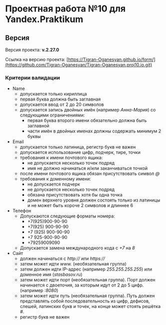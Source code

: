 ﻿# Проектная работа №10 для Yandex.Praktikum

## Версия

Версия проекта: **v.2.27.0**

Ссылка на версию проекта: [https://Tigran-Oganesyan.github.io/form/](https://github.com/Tigran-Oganesyan/Tigran-Oganesyan.proj10.io.git)


### Критерии валидации

* Name
  - допускается только кириллица
  - первая буква должна быть заглавная
  - допускается ввод от 2 до 20 символов
  - допускается запись двойных имён (например *Анна-Мария*) со следующими ограничениями:
     - первая буква второго имени обязательно должна быть заглавной
     - части имён в двойных именах должны содержать минимум 2 буквы
* Email
  - допускается только латиница, регистр букв не важен
  - допускается использование цифр, подчерк, тире, точки
  - требования к имени почтового ящика:
     - не допускается несколько точек подряд
     - имя не должно начинаться и/или заканчиваться точкой
  - после имени почтового ящика обязан присутствовать символ *@*
  - требования к доменному имени:
     - не допускается подчерк
     - не допускается несколько точек подряд
     - обязана присутствовать хотя бы одна точка
     - домен верхнего уровня должен состоять только из латиницы и не может быть короче 2 символов и длиннее 6
* Телефон
  - Допускаются следующие форматы номера:
     - +7(925)900-90-90
     - +7(925) 900-90-90
     - +7 (925) 900-90-90
     - +7 925-900-90-90
     - +79259009090
  - Допускается замена международного кода с *+7* на *8*
* Сайт
  - должен начинаться с *http://* или *https://*
  - затем может идти *www.* (необязательная группа)
  - затем должен идти IP-адрес (например *255.255.255.255*) или доменное имя (*stasbasov.ru*)
  - затем может идти порт (необязательная группа). Порт должен начинается с двоеточия, за которым идут от 2 до 5 цифр. (например *:8080*)
  - затем может идти путь (необязательная группа). Путь должен представлять собой последовательность из цифр, дефисов, слешей, латинских букв и точек, на конце может стоять решётка *#*.
  - регистр букв не важен





